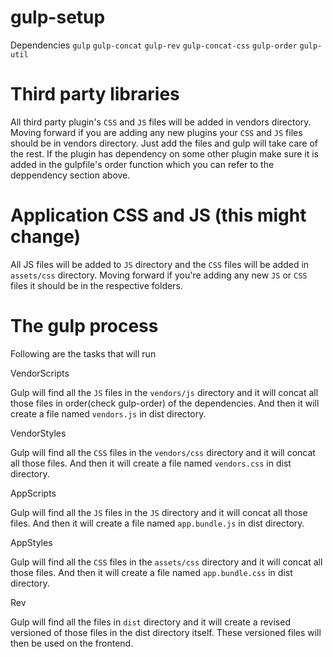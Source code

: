 # gulp-setup

Dependencies
```gulp```
```gulp-concat```
```gulp-rev```
```gulp-concat-css```
```gulp-order```
```gulp-util```

# Third party libraries

All third party plugin's ```CSS``` and ```JS``` files will be added in vendors directory. Moving forward if you are adding any new plugins your ```CSS``` and ```JS``` files should be in vendors directory. Just add the files and gulp will take care of the rest. If the plugin has dependency on some other plugin make sure it is added in the gulpfile's order function which you can refer to the deppendency section above.

# Application CSS and JS (this might change)

All JS files will be added to ```JS``` directory and the ```CSS``` files will be added in ```assets/css``` directory. Moving forward if you're adding any new ```JS``` or ```CSS``` files it should be in the respective folders.

# The gulp process

Following are the tasks that will run

VendorScripts

Gulp will find all the ```JS``` files in the ```vendors/js``` directory and it will concat all those files in order(check gulp-order) of the dependencies. And then it will create a file named ```vendors.js``` in dist directory.

VendorStyles

Gulp will find all the ```CSS``` files in the ```vendors/css``` directory and it will concat all those files. And then it will create a file named ```vendors.css``` in dist directory.

AppScripts

Gulp will find all the ```JS``` files in the ```JS``` directory and it will concat all those files. And then it will create a file named ```app.bundle.js``` in dist directory.

AppStyles

Gulp will find all the ```CSS``` files in the ```assets/css``` directory and it will concat all those files. And then it will create a file named ```app.bundle.css``` in dist directory.

Rev

Gulp will find all the files in ```dist``` directory and it will create a revised versioned of those files in the dist directory itself. These versioned files will then be used on the frontend.

